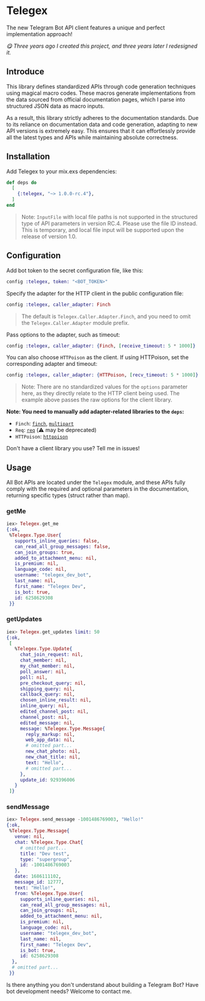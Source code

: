 # Telegex

The new Telegram Bot API client features a unique and perfect implementation approach!

_😋 Three years ago I created this project, and three years later I redesigned it._

## Introduce

This library defines standardized APIs through code generation techniques using magical macro codes. These macros generate implementations from the data sourced from official documentation pages, which I parse into structured JSON data as macro inputs.

As a result, this library strictly adheres to the documentation standards. Due to its reliance on documentation data and code generation, adapting to new API versions is extremely easy. This ensures that it can effortlessly provide all the latest types and APIs while maintaining absolute correctness.

## Installation

Add Telegex to your mix.exs dependencies:

```elixir
def deps do
  [
    {:telegex, "~> 1.0.0-rc.4"},
  ]
end
```

>Note: `InputFile` with local file paths is not supported in the structured type of API parameters in version RC.4. Please use the file ID instead. This is temporary, and local file input will be supported upon the release of version 1.0.

## Configuration

Add bot token to the secret configuration file, like this:

```elixir
config :telegex, token: "<BOT_TOKEN>"
```

Specify the adapter for the HTTP client in the public configuration file:

```elixir
config :telegex, caller_adapter: Finch
```

>The default is `Telegex.Caller.Adapter.Finch`, and you need to omit the `Telegex.Caller.Adapter` module prefix.

Pass options to the adapter, such as timeout:

```elixir
config :telegex, caller_adapter: {Finch, [receive_timeout: 5 * 1000]}
```

You can also choose `HTTPoison` as the client. If using HTTPoison, set the corresponding adapter and timeout:

```elixir
config :telegex, caller_adapter: {HTTPoison, [recv_timeout: 5 * 1000]}
```

>Note: There are no standardized values for the `options` parameter here, as they directly relate to the HTTP client being used. The example above passes the raw options for the client library.

**Note: You need to manually add adapter-related libraries to the `deps`:**

- `Finch`: [`finch`](https://hex.pm/packages/finch), [`multipart`](https://hex.pm/packages/multipart)
- `Req`: [`req`](https://hex.pm/packages/req) (⚠️ may be deprecated)
- `HTTPoison`: [`httpoison`](https://hex.pm/packages/httpoison)

Don't have a client library you use? Tell me in issues!

## Usage

All Bot APIs are located under the `Telegex` module, and these APIs fully comply with the required and optional parameters in the documentation, returning specific types (struct rather than map).

### getMe

```elixir
iex> Telegex.get_me
{:ok,
 %Telegex.Type.User{
   supports_inline_queries: false,
   can_read_all_group_messages: false,
   can_join_groups: true,
   added_to_attachment_menu: nil,
   is_premium: nil,
   language_code: nil,
   username: "telegex_dev_bot",
   last_name: nil,
   first_name: "Telegex Dev",
   is_bot: true,
   id: 6258629308
 }}
```

### getUpdates

```elixir
iex> Telegex.get_updates limit: 50
{:ok,
 [
   %Telegex.Type.Update{
     chat_join_request: nil,
     chat_member: nil,
     my_chat_member: nil,
     poll_answer: nil,
     poll: nil,
     pre_checkout_query: nil,
     shipping_query: nil,
     callback_query: nil,
     chosen_inline_result: nil,
     inline_query: nil,
     edited_channel_post: nil,
     channel_post: nil,
     edited_message: nil,
     message: %Telegex.Type.Message{
       reply_markup: nil,
       web_app_data: nil,
       # omitted part...
       new_chat_photo: nil,
       new_chat_title: nil,
       text: "Hello",
       # omitted part...
     },
     update_id: 929396006
   }
 ]}
```

### sendMessage

```elixir
iex> Telegex.send_message -1001486769003, "Hello!"
{:ok,
 %Telegex.Type.Message{
   venue: nil,
   chat: %Telegex.Type.Chat{
     # omitted part...
     title: "Dev test",
     type: "supergroup",
     id: -1001486769003
   },
   date: 1686111102,
   message_id: 12777,
   text: "Hello!",
   from: %Telegex.Type.User{
     supports_inline_queries: nil,
     can_read_all_group_messages: nil,
     can_join_groups: nil,
     added_to_attachment_menu: nil,
     is_premium: nil,
     language_code: nil,
     username: "telegex_dev_bot",
     last_name: nil,
     first_name: "Telegex Dev",
     is_bot: true,
     id: 6258629308
  }, 
  # omitted part...
 }}
```

Is there anything you don't understand about building a Telegram Bot? Have bot development needs? Welcome to contact me.
